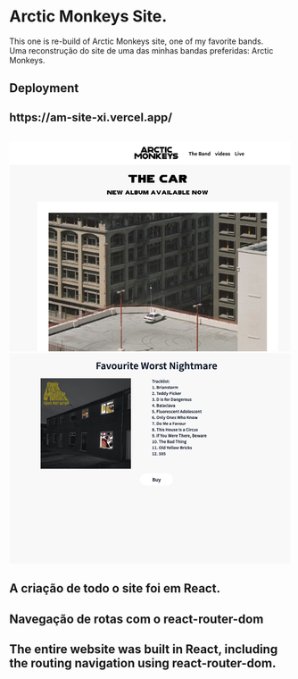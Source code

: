 # Arctic Monkeys Site.

This one is re-build of Arctic Monkeys site, one of my favorite bands.</br>
Uma reconstrução do site de uma das minhas bandas preferidas: Arctic Monkeys.

##  Deployment
<h1 style="font-size:20px;">https://am-site-xi.vercel.app/ </h1> </br>
<img src="./public/thumb1.png" style="width: 600px; height: auto;">
<img src="./public/thumb2.png" style="width: 600px; height: auto;">

## A criação de todo o site foi em React.
## Navegação de rotas com o react-router-dom

## The entire website was built in React, including the routing navigation using react-router-dom.
